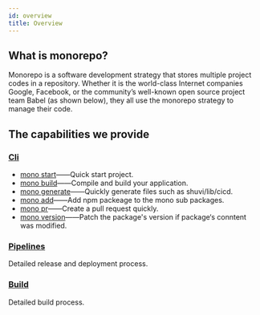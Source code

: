 ```yaml
---
id: overview
title: Overview
---
```


## What is monorepo?

Monorepo is a software development strategy that stores multiple project codes in a repository.
Whether it is the world-class Internet companies Google, Facebook, or the community’s well-known open source project team Babel (as shown below), they all use the monorepo strategy to manage their code.

## The capabilities we provide

### [Cli](https://docs.fe.devfdg.net/docs/infra/mono/cli/get-start)

- [mono start](https://docs.fe.devfdg.net/docs/infra/mono/cli/mono-start)——Quick start project.
- [mono build](https://docs.fe.devfdg.net/docs/infra/mono/cli/mono-build)——Compile and build your application.
- [mono generate](https://docs.fe.devfdg.net/docs/infra/mono/cli/mono-generate)——Quickly generate files such as shuvi/lib/cicd.
- [mono add](https://docs.fe.devfdg.net/docs/infra/mono/cli/mono-add)——Add npm packeage to the mono sub packages.
- [mono pr](https://docs.fe.devfdg.net/docs/infra/mono/cli/mono-pr)——Create a pull request quickly.
- [mono version](https://docs.fe.devfdg.net/docs/infra/mono/cli/mono-version)——Patch the package's version if package‘s conntent was modified.
### [Pipelines](https://docs.fe.devfdg.net/docs/infra/mono/pipelines/get-start)

Detailed release and deployment process.

### [Build](https://docs.fe.devfdg.net/docs/infra/mono/build)

Detailed build process.
